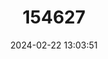 ---
title: "154627"
category: "Cnidoglanis macrocephalus"
draft: false
date: 2024-02-22 13:03:51
languages:
  English: ["Cobbler", "Deteira", "South Australian Catfish", "Estuary Catfish"]
---